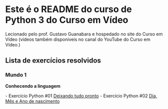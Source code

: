 <h1><strong>Este é o README do curso de Python 3 do Curso em Vídeo</strong></h1>
<p>
  Lecionado pelo prof. Gustavo Guanabara e hospedado no site do Curso em Vídeo (vídeos também disponíveis no canal do YouTube do Curso em Vídeo.)
</p>

<h2>
<strong>Lista de exercícios resolvidos</strong>
</h2>

<h3><strong>Mundo 1</strong></h3>

<p><strong>Conhecendo a linguagem</strong></p>
- Exercício Python #01 <a href="https://github.com/MontaltoMa/Python_Curso_em_video/blob/main/Mundo1/Conhecendo%20a%20linguagem/desafio1.py">Deixando tudo pronto</a>
- Exercício Python #02 <a href="https://github.com/MontaltoMa/Python_Curso_em_video/blob/main/Mundo1/Conhecendo%20a%20linguagem/desafio2.py">Dia, Mês e Ano de nascimento</a>

